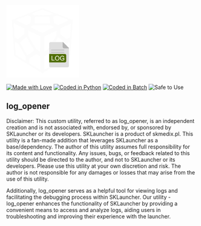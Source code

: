 ![icon](icons/icon.png)

[![Made with Love](https://img.shields.io/badge/Made%20with-%E2%9D%A4%EF%B8%8F-red)](https://github.com/Cpt-P/log_opener)
[![Coded in Python](https://img.shields.io/badge/Coded%20in-Python-blue)](https://www.python.org/)
[![Coded in Batch](https://img.shields.io/badge/Coded%20in-Batch-brightgreen)](https://en.wikipedia.org/wiki/Batch_file)
![Safe to Use](https://img.shields.io/badge/Safe%20to%20Use-Yes-brightgreen)

## log_opener

Disclaimer: This custom utility, referred to as log_opener, is an independent creation and is not associated with, endorsed by, or sponsored by SKLauncher or its developers. SKLauncher is a product of skmedix.pl. This utility is a fan-made addition that leverages SKLauncher as a base/dependency. The author of this utility assumes full responsibility for its content and functionality. Any issues, bugs, or feedback related to this utility should be directed to the author, and not to SKLauncher or its developers. Please use this utility at your own discretion and risk. The author is not responsible for any damages or losses that may arise from the use of this utility.

Additionally, log_opener serves as a helpful tool for viewing logs and facilitating the debugging process within SKLauncher. Our utility - log_opener enhances the functionality of SKLauncher by providing a convenient means to access and analyze logs, aiding users in troubleshooting and improving their experience with the launcher.

